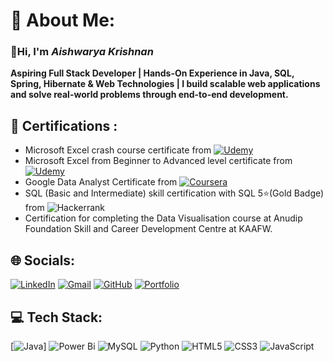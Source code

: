 # 💫 About Me:

### **👋Hi, I'm *Aishwarya Krishnan***
**Aspiring Full Stack Developer | Hands-On Experience in Java, SQL, Spring, Hibernate & Web Technologies | I build scalable web applications and solve real-world problems through end-to-end development.**

## 📑 Certifications :
- Microsoft Excel crash course certificate from [![Udemy](https://img.shields.io/badge/Udemy-A435F0?style=plastic&logo=Udemy&logoColor=white)](https://www.udemy.com/certificate/UC-87b74915-b53e-4030-a211-68229a112a7c/)
- Microsoft Excel from Beginner to Advanced level certificate from [![Udemy](https://img.shields.io/badge/Udemy-A435F0?style=plastic&logo=Udemy&logoColor=white)](https://www.udemy.com/certificate/UC-8e39a134-97cc-4241-abe4-415ab69166ae/)
- Google Data Analyst Certificate from [![Coursera](https://img.shields.io/badge/Coursera-%230056D2.svg?style=plastic&logo=Coursera&logoColor=white)](https://coursera.org/share/dfd790e19f6b89974c3925e1642ab470)
- SQL (Basic and Intermediate) skill certification with SQL 5⭐(Gold Badge) from ![Hackerrank](https://img.shields.io/badge/-Hackerrank-2EC866?style=plastic&logo=HackerRank&logoColor=black)
- Certification for completing the Data Visualisation course at Anudip Foundation Skill and Career Development Centre at KAAFW.


## 🌐 Socials:
[![LinkedIn](https://custom-icon-badges.demolab.com/badge/LinkedIn-0A66C2?logo=linkedin-white&logoColor=fff)](https://www.linkedin.com/in/-aishwaryakrishnan/)
[![Gmail](https://img.shields.io/badge/Gmail-D14836?logo=gmail&logoColor=white)](mailto:aishwarya.k2503@gmail.com)
[![GitHub](https://img.shields.io/badge/GitHub-%23121011.svg?logo=github&logoColor=white)](https://github.com/AishwaryaKrishnan25)
[![Portfolio](https://img.shields.io/badge/Portfolio-%23000000.svg?logo=firefox&logoColor=#FF7139)](https://www.datascienceportfol.io/aishwarya_krishnan)

## 💻 Tech Stack:
[![Java](https://img.shields.io/badge/Java-%23ED8B00.svg?style=plastic&logo=openjdk&logoColor=white)]
![Power Bi](https://img.shields.io/badge/power_bi-F2C811?style=plastic&logo=powerbi&logoColor=black)
![MySQL](https://img.shields.io/badge/mysql-4479A1.svg?style=plastic&logo=mysql&logoColor=white)
![Python](https://img.shields.io/badge/python-3670A0?style=plastic&logo=python&logoColor=ffdd54)
![HTML5](https://img.shields.io/badge/html5-%23E34F26.svg?style=plastic&logo=html5&logoColor=white)
![CSS3](https://img.shields.io/badge/css3-%231572B6.svg?style=plastic&logo=css3&logoColor=white)
![JavaScript](https://img.shields.io/badge/javascript-%23323330.svg?style=plastic&logo=javascript&logoColor=%23F7DF1E)

